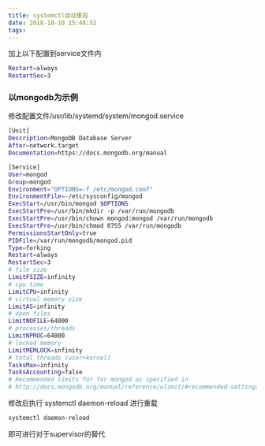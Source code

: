 ```yaml
---
title: systemctl自动重启
date: 2018-10-10 15:48:52
tags:
---
```

加上以下配置到service文件内

``` bash
Restart=always
RestartSec=3
```

### 以mongodb为示例

修改配置文件/usr/lib/systemd/system/mongod.service

``` bash
[Unit]
Description=MongoDB Database Server
After=network.target
Documentation=https://docs.mongodb.org/manual

[Service]
User=mongod
Group=mongod
Environment="OPTIONS=-f /etc/mongod.conf"
EnvironmentFile=-/etc/sysconfig/mongod
ExecStart=/usr/bin/mongod $OPTIONS
ExecStartPre=/usr/bin/mkdir -p /var/run/mongodb
ExecStartPre=/usr/bin/chown mongod:mongod /var/run/mongodb
ExecStartPre=/usr/bin/chmod 0755 /var/run/mongodb
PermissionsStartOnly=true
PIDFile=/var/run/mongodb/mongod.pid
Type=forking
Restart=always
RestartSec=3
# file size
LimitFSIZE=infinity
# cpu time
LimitCPU=infinity
# virtual memory size
LimitAS=infinity
# open files
LimitNOFILE=64000
# processes/threads
LimitNPROC=64000
# locked memory
LimitMEMLOCK=infinity
# total threads (user+kernel)
TasksMax=infinity
TasksAccounting=false
# Recommended limits for for mongod as specified in
# http://docs.mongodb.org/manual/reference/ulimit/#recommended-settings
```

修改后执行 systemctl daemon-reload 进行重载

``` bash
systemctl daemon-reload
```

即可进行对于supervisor的替代